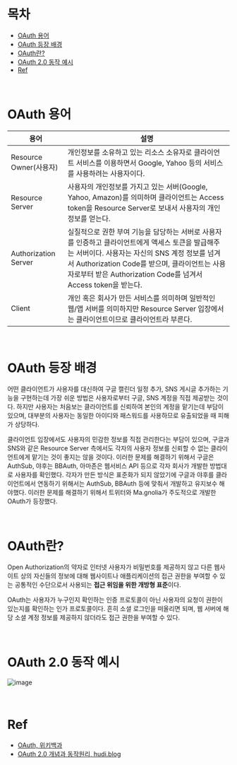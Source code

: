 # 목차

- [OAuth 용어](#oauth-용어)
- [OAuth 등장 배경](#oauth-등장-배경)
- [OAuth란?](#oauth란)
- [OAuth 2.0 동작 예시](#oauth-20-동작-예시)
- [Ref](#ref)

<br>

# OAuth 용어

| 용어                   | 설명                                                                                                                                                                                                                                                                  |
| ---------------------- | --------------------------------------------------------------------------------------------------------------------------------------------------------------------------------------------------------------------------------------------------------------------- |
| Resource Owner(사용자) | 개인정보를 소유하고 있는 리소스 소유자로 클라이언트 서비스를 이용하면서 Google, Yahoo 등의 서비스를 사용하려는 사용자이다.                                                                                                                                            |
| Resource Server        | 사용자의 개인정보를 가지고 있는 서버(Google, Yahoo, Amazon)를 의미하며 클라이언트는 Access token을 Resource Server로 보내서 사용자의 개인정보를 얻는다.                                                                                                               |
| Authorization Server   | 실질적으로 권한 부여 기능을 담당하는 서버로 사용자를 인증하고 클라이언트에게 액세스 토큰을 발급해주는 서버이다. 사용자는 자신의 SNS 계정 정보를 넘겨서 Authorization Code를 받으며, 클라이언트는 사용자로부터 받은 Authorization Code를 넘겨서 Access token을 받는다. |
| Client                 | 개인 혹은 회사가 만든 서비스를 의미하며 일반적인 웹/앱 서버를 의미하지만 Resource Server 입장에서는 클라이언트이므로 클라이언트라 부른다.                                                                                                                             |

<br>

# OAuth 등장 배경

어떤 클라이언트가 사용자를 대신하여 구글 캘린더 일정 추가, SNS 게시글 추가하는 기능을 구현하는데 가장 쉬운 방법은 사용자로부터 구글, SNS 계정을 직접 제공받는 것이다. 하지만 사용자는 처음보는 클라이언트를 신뢰하여 본인의 계정을 맡기는데 부담이 있으며, 대부분의 사용자는 동일한 아이디와 패스워드를 사용하므로 유출되었을 때 피해가 상당하다.

클라이언트 입장에서도 사용자의 민감한 정보를 직접 관리한다는 부담이 있으며, 구글과 SNS와 같은 Resource Server 측에서도 각자의 사용자 정보를 신뢰할 수 없는 클라이언트에게 맡기는 것이 좋지는 않을 것이다. 이러한 문제를 해결하기 위해서 구글은 AuthSub, 야후는 BBAuth, 아마존은 웹서비스 API 등으로 각자 회사가 개발한 방법대로 사용자를 확인했다. 각자가 만든 방식은 표준화가 되지 않았기에 구글과 야후를 클라이언트에서 연동하기 위해서는 AuthSub, BBAuth 등에 맞춰서 개발하고 유지보수 해야했다. 이러한 문제를 해결하기 위해서 트위터와 Ma.gnolia가 주도적으로 개발한 OAuth가 등장했다.

<br>

# OAuth란?

Open Authorization의 약자로 인터넷 사용자가 비밀번호를 제공하지 않고 다른 웹사이트 상의 자신들의 정보에 대해 웹사이트나 애플리케이션의 접근 권한을 부여할 수 있는 공통적인 수단으로서 사용되는 **접근 위임을 위한 개방형 표준**이다.

OAuth는 사용자가 누구인지 확인하는 인증 프로토콜이 아닌 사용자의 요청이 권한이 있는지를 확인하는 인가 프로토콜이다. 흔히 소셜 로그인을 떠올리면 되며, 웹 서버에 해당 소셜 계정 정보를 제공하지 않더라도 접근 권한을 부여할 수 있다.

<br>

# OAuth 2.0 동작 예시

![image](https://github.com/cham-min/TIL/assets/96946274/f8b27c37-f6a3-46aa-b34e-26ab10d7dd17)

<br>

# Ref

- [OAuth, 위키백과](https://ko.wikipedia.org/wiki/OAuth)
- [OAuth 2.0 개념과 동작원리, hudi.blog](https://hudi.blog/oauth-2.0/)
